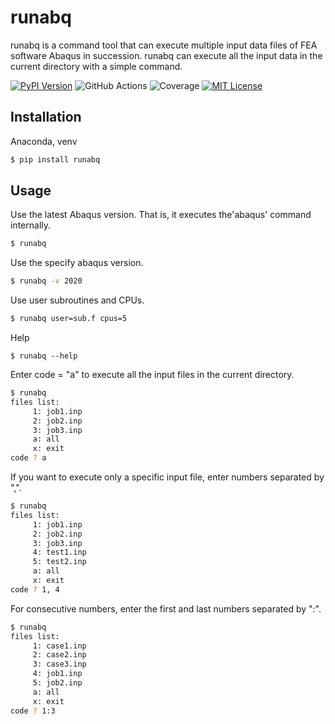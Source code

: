 # runabq

runabq is a command tool that can execute multiple input data files of FEA software Abaqus in succession.
runabq can execute all the input data in the current directory with a simple command.

[![PyPI Version](https://img.shields.io/pypi/v/runabq.svg??style=flat)](https://pypi.org/project/runabq/)
![GitHub Actions](https://github.com/simulation-lab/runabq/workflows/GitHub%20Actions/badge.svg)
![Coverage](https://labs.psycho-frame.com/badge-coverage.svg)
[![MIT License](http://img.shields.io/badge/license-MIT-blue.svg?style=flat)](LICENSE)


## Installation

Anaconda, venv

```sh
$ pip install runabq
```



## Usage

Use the latest Abaqus version. That is, it executes the'abaqus' command internally.

```sh
$ runabq
```

Use the specify abaqus version.

```sh
$ runabq -v 2020
```

Use user subroutines and CPUs.

```sh
$ runabq user=sub.f cpus=5
```

Help

```
$ runabq --help
```

Enter code = "a" to execute all the input files in the current directory.

```sh
$ runabq
files list:
     1: job1.inp
     2: job2.inp
     3: job3.inp
     a: all
     x: exit
code ? a
```

If you want to execute only a specific input file, enter numbers separated by ",".

```sh
$ runabq
files list:
     1: job1.inp
     2: job2.inp
     3: job3.inp
     4: test1.inp
     5: test2.inp
     a: all
     x: exit
code ? 1, 4
```

For consecutive numbers, enter the first and last numbers separated by ":".

```sh
$ runabq
files list:
     1: case1.inp
     2: case2.inp
     3: case3.inp
     4: job1.inp
     5: job2.inp
     a: all
     x: exit
code ? 1:3
```
